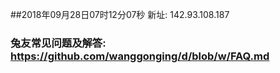 ##2018年09月28日07时12分07秒 新址: 142.93.108.187
### 兔友常见问题及解答: https://github.com/wanggonging/d/blob/w/FAQ.md

